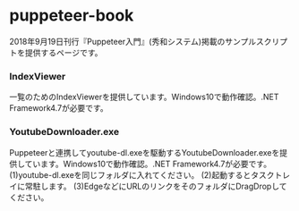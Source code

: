 # puppeteer-book
2018年9月19日刊行『Puppeteer入門』(秀和システム)掲載のサンプルスクリプトを提供するページです。

### IndexViewer
一覧のためのIndexViewerを提供しています。Windows10で動作確認。.NET Framework4.7が必要です。

### YoutubeDownloader.exe
Puppeteerと連携してyoutube-dl.exeを駆動するYoutubeDownloader.exeを提供しています。Windows10で動作確認。.NET Framework4.7が必要です。
(1)youtube-dl.exeを同じフォルダに入れてください。
(2)起動するとタスクトレイに常駐します。
(3)EdgeなどにURLのリンクをそのフォルダにDragDropしてください。

